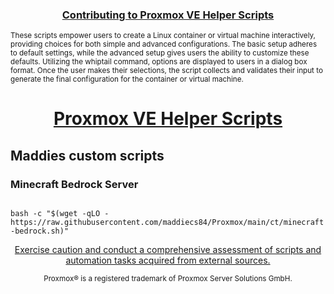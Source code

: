 <h3><p align="center"><a href="https://github.com/tteck/Proxmox/blob/main/.github/CONTRIBUTING.md">Contributing to Proxmox VE Helper Scripts</a></p></h3>

<sub>These scripts empower users to create a Linux container or virtual machine interactively, providing choices for both simple and advanced configurations. The basic setup adheres to default settings, while the advanced setup gives users the ability to customize these defaults. Utilizing the whiptail command, options are displayed to users in a dialog box format. Once the user makes their selections, the script collects and validates their input to generate the final configuration for the container or virtual machine.</sub>

<h1><p align="center"><a href="https://tteck.github.io/Proxmox/">Proxmox VE Helper Scripts</a></p></h1>

<h2>Maddies custom scripts</h2>
<h3>Minecraft Bedrock Server</h3>
<code class="language-bash">
bash -c "$(wget -qLO - https://raw.githubusercontent.com/maddiecs84/Proxmox/main/ct/minecraft-bedrock.sh)"
</code>

<sub><p align="center"><a href="https://github.com/tteck/Proxmox/blob/main/CODE-AUDIT.md">Exercise caution and conduct a comprehensive assessment of scripts and automation tasks acquired from external sources.</a></p></sub>
<sub><div align="center"> Proxmox® is a registered trademark of Proxmox Server Solutions GmbH. </div></sub>
